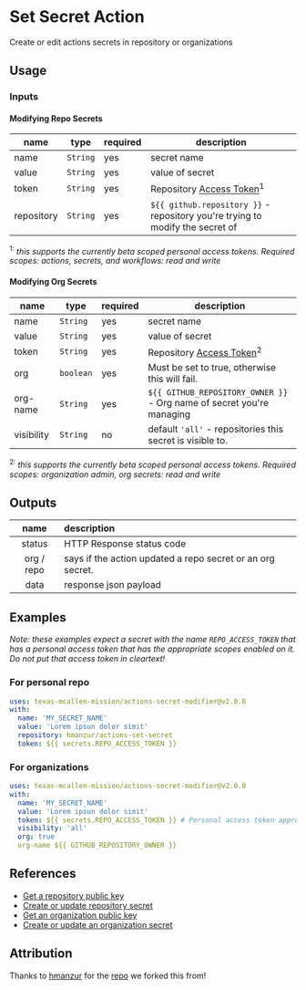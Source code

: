 # Set Secret Action

Create or edit actions secrets in repository or organizations

## Usage

### Inputs

#### Modifying Repo Secrets

| name | type | required | description |
| --- | --- |:--- | --- |
| name | `String` | yes | secret name |
| value | `String` | yes | value of secret |
| token | `String` | yes | Repository [Access Token](https://docs.github.com/en/github/authenticating-to-github/creating-a-personal-access-token)<sup>1</sup> |
| repository | `String` | yes | ``${{ github.repository }}`` - repository you're trying to modify the secret of |

<sup>1:</sup> *this supports the currently beta scoped personal access tokens. Required scopes:  actions, secrets, and workflows: read and write*

#### Modifying Org Secrets

| name | type | required | description |
| --- | --- |:--- | --- |
| name | `String` | yes | secret name |
| value | `String` | yes | value of secret |
| token | `String` | yes | Repository [Access Token](https://docs.github.com/en/github/authenticating-to-github/creating-a-personal-access-token)<sup>2</sup> |
| org | `boolean` | yes | Must be set to true, otherwise this will fail. |
| org-name | `String` | yes | ``${{ GITHUB_REPOSITORY_OWNER }}`` - Org name of secret you're managing |
| visibility | `String` | no | default `'all'` - repositories this secret is visible to. |

<sup>2:</sup> *this supports the currently beta scoped personal access tokens. Required scopes:  organization admin, org secrets: read and write*

## Outputs

| name | description |
| :---: | :--- |
| status | HTTP Response status code |
| org / repo | says if the action updated a repo secret or an org secret.
| data | response json payload |

## Examples

*Note: these examples expect a secret with the name ``REPO_ACCESS_TOKEN`` that has a personal access token that has the appropriate scopes enabled on it.  Do not put that access token in cleartext!*

### For personal repo

```YAML
uses: texas-mcallen-mission/actions-secret-modifier@v2.0.0
with:
  name: 'MY_SECRET_NAME'
  value: 'Lorem ipsun dolor simit'
  repository: hmanzur/actions-set-secret
  token: ${{ secrets.REPO_ACCESS_TOKEN }}
```

### For organizations

```YAML
uses: texas-mcallen-mission/actions-secret-modifier@v2.0.0
with:
  name: 'MY_SECRET_NAME'
  value: 'Lorem ipsun dolor simit'
  token: ${{ secrets.REPO_ACCESS_TOKEN }} # Personal access token approved by your org.
  visibility: 'all'
  org: true
  org-name ${{ GITHUB_REPOSITORY_OWNER }}
```

## References

- [Get a repository public key](https://developer.github.com/v3/actions/secrets/#get-a-repository-public-key)
- [Create or update repository secret](https://developer.github.com/v3/actions/secrets/#create-or-update-a-repository-secret)
- [Get an organization public key](https://developer.github.com/v3/actions/secrets/#get-an-organization-public-key)
- [Create or update an organization secret](https://developer.github.com/v3/actions/secrets/#create-or-update-an-organization-secret)

## Attribution

Thanks to [hmanzur](https://github.com/hmanzur/) for the [repo](https://github.com/hmanzur/actions-set-secret) we forked this from!
